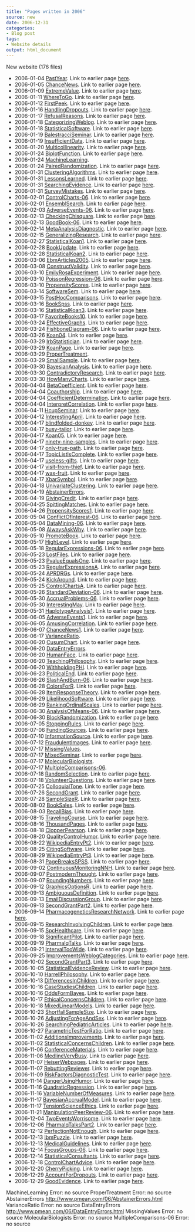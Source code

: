 ```yaml
---
title: "Pages written in 2006"
source: new
date: 2006-12-31
categories:
- Blog post
tags:
- Website details
output: html_document
---
```

New website (176 files)

+ 2006-01-04 [PastYear](http://new.pmean.com/PastYear/). Link to earlier page [here](http://www.pmean.com/06/PastYear.html).  
+ 2006-01-05 [ChanceNews](http://new.pmean.com/ChanceNews/). Link to earlier page [here](http://www.pmean.com/06/ChanceNews.html).  
+ 2006-01-09 [ExtremeValue](http://new.pmean.com/ExtremeValue/). Link to earlier page [here](http://www.pmean.com/06/ExtremeValue.html).  
+ 2006-01-11 [WhereToGo](http://new.pmean.com/WhereToGo/). Link to earlier page [here](http://www.pmean.com/06/WhereToGo.html).  
+ 2006-01-12 [FirstPeek](http://new.pmean.com/FirstPeek/). Link to earlier page [here](http://www.pmean.com/06/FirstPeek.html).  
+ 2006-01-16 [HandlingDropouts](http://new.pmean.com/HandlingDropouts/). Link to earlier page [here](http://www.pmean.com/06/HandlingDropouts.html).  
+ 2006-01-17 [RefusalReasons](http://new.pmean.com/RefusalReasons/). Link to earlier page [here](http://www.pmean.com/06/RefusalReasons.html).  
+ 2006-01-18 [CategorizingWeblog](http://new.pmean.com/CategorizingWeblog/). Link to earlier page [here](http://www.pmean.com/06/CategorizingWeblog.html).  
+ 2006-01-18 [StatisticalSoftware](http://new.pmean.com/StatisticalSoftware/). Link to earlier page [here](http://www.pmean.com/06/StatisticalSoftware.html).  
+ 2006-01-19 [BalestracciSeminar](http://new.pmean.com/BalestracciSeminar/). Link to earlier page [here](http://www.pmean.com/06/BalestracciSeminar.html).  
+ 2006-01-19 [InsufficientData](http://new.pmean.com/InsufficientData/). Link to earlier page [here](http://www.pmean.com/06/InsufficientData.html).  
+ 2006-01-20 [Multicollinearity](http://new.pmean.com/Multicollinearity/). Link to earlier page [here](http://www.pmean.com/06/Multicollinearity.html).  
+ 2006-01-24 [BiplotFunction](http://new.pmean.com/BiplotFunction/). Link to earlier page [here](http://www.pmean.com/06/BiplotFunction.html).  
+ 2006-01-24 [MachineLearning](http://new.pmean.com/MachineLearning/).   
+ 2006-01-24 [PairedRandomization](http://new.pmean.com/PairedRandomization/). Link to earlier page [here](http://www.pmean.com/06/PairedRandomization.html).  
+ 2006-01-31 [ClusteringAlgorithms](http://new.pmean.com/ClusteringAlgorithms/). Link to earlier page [here](http://www.pmean.com/06/ClusteringAlgorithms.html).  
+ 2006-01-31 [LessonsLearned](http://new.pmean.com/LessonsLearned/). Link to earlier page [here](http://www.pmean.com/06/LessonsLearned.html).  
+ 2006-01-31 [SearchingEvidence](http://new.pmean.com/SearchingEvidence/). Link to earlier page [here](http://www.pmean.com/06/SearchingEvidence.html).  
+ 2006-01-31 [SurveyMistakes](http://new.pmean.com/SurveyMistakes/). Link to earlier page [here](http://www.pmean.com/06/SurveyMistakes.html).  
+ 2006-02-01 [ControlCharts-06](http://new.pmean.com/ControlCharts-06/). Link to earlier page [here](http://www.pmean.com/06/ControlCharts-06.html).  
+ 2006-02-01 [EnsemblSearch](http://new.pmean.com/EnsemblSearch/). Link to earlier page [here](http://www.pmean.com/06/EnsemblSearch.html).  
+ 2006-02-03 [AdverseEvents-06](http://new.pmean.com/AdverseEvents-06/). Link to earlier page [here](http://www.pmean.com/06/AdverseEvents-06.html).  
+ 2006-02-13 [CheckingChisquare](http://new.pmean.com/CheckingChisquare/). Link to earlier page [here](http://www.pmean.com/06/CheckingChisquare.html).  
+ 2006-02-13 [GoodBook-06](http://new.pmean.com/GoodBook-06/). Link to earlier page [here](http://www.pmean.com/06/GoodBook-06.html).  
+ 2006-02-14 [MetaAnalysisDiagnostic](http://new.pmean.com/MetaAnalysisDiagnostic/). Link to earlier page [here](http://www.pmean.com/06/MetaAnalysisDiagnostic.html).  
+ 2006-02-15 [GeneralizingResearch](http://new.pmean.com/GeneralizingResearch/). Link to earlier page [here](http://www.pmean.com/06/GeneralizingResearch.html).  
+ 2006-02-27 [StatisticalKoan1](http://new.pmean.com/StatisticalKoan1/). Link to earlier page [here](http://www.pmean.com/06/StatisticalKoan1.html).  
+ 2006-02-28 [BookUpdate](http://new.pmean.com/BookUpdate/). Link to earlier page [here](http://www.pmean.com/06/BookUpdate.html).  
+ 2006-02-28 [StatisticalKoan2](http://new.pmean.com/StatisticalKoan2/). Link to earlier page [here](http://www.pmean.com/06/StatisticalKoan2.html).  
+ 2006-03-06 [EbmArticles2005](http://new.pmean.com/EbmArticles2005/). Link to earlier page [here](http://www.pmean.com/06/EbmArticles2005.html).  
+ 2006-03-08 [ConstructValidity](http://new.pmean.com/ConstructValidity/). Link to earlier page [here](http://www.pmean.com/06/ConstructValidity.html).  
+ 2006-03-10 [EmilyRosaExperiment](http://new.pmean.com/EmilyRosaExperiment/). Link to earlier page [here](http://www.pmean.com/06/EmilyRosaExperiment.html).  
+ 2006-03-10 [PoissonRegression-06](http://new.pmean.com/PoissonRegression-06/). Link to earlier page [here](http://www.pmean.com/06/PoissonRegression-06.html).  
+ 2006-03-10 [PropensityScores](http://new.pmean.com/PropensityScores/). Link to earlier page [here](http://www.pmean.com/06/PropensityScores.html).  
+ 2006-03-14 [SoftwareSem](http://new.pmean.com/SoftwareSem/). Link to earlier page [here](http://www.pmean.com/06/SoftwareSem.html).  
+ 2006-03-15 [PostHocComparisons](http://new.pmean.com/PostHocComparisons/). Link to earlier page [here](http://www.pmean.com/06/PostHocComparisons.html).  
+ 2006-03-16 [BookSpss](http://new.pmean.com/BookSpss/). Link to earlier page [here](http://www.pmean.com/06/BookSpss.html).  
+ 2006-03-16 [StatisticalKoan3](http://new.pmean.com/StatisticalKoan3/). Link to earlier page [here](http://www.pmean.com/06/StatisticalKoan3.html).  
+ 2006-03-17 [FavoriteBooks10](http://new.pmean.com/FavoriteBooks10/). Link to earlier page [here](http://www.pmean.com/06/FavoriteBooks10.html).  
+ 2006-03-24 [EffectiveGraphs](http://new.pmean.com/EffectiveGraphs/). Link to earlier page [here](http://www.pmean.com/06/EffectiveGraphs.html).  
+ 2006-03-24 [FishboneDiagram-06](http://new.pmean.com/FishboneDiagram-06/). Link to earlier page [here](http://www.pmean.com/06/FishboneDiagram-06.html).  
+ 2006-03-26 [Koan04](http://new.pmean.com/Koan04/). Link to earlier page [here](http://www.pmean.com/06/Koan04.html).  
+ 2006-03-29 [IrbStatistician](http://new.pmean.com/IrbStatistician/). Link to earlier page [here](http://www.pmean.com/06/IrbStatistician.html).  
+ 2006-03-29 [KoanPage](http://new.pmean.com/KoanPage/). Link to earlier page [here](http://www.pmean.com/06/KoanPage.html).  
+ 2006-03-29 [ProperTreatment](http://new.pmean.com/ProperTreatment/).   
+ 2006-03-29 [SmallSample](http://new.pmean.com/SmallSample/). Link to earlier page [here](http://www.pmean.com/06/SmallSample.html).  
+ 2006-03-30 [BayesianAnalysis](http://new.pmean.com/BayesianAnalysis/). Link to earlier page [here](http://www.pmean.com/06/BayesianAnalysis.html).  
+ 2006-03-30 [ContradictoryResearch](http://new.pmean.com/ContradictoryResearch/). Link to earlier page [here](http://www.pmean.com/06/ContradictoryResearch.html).  
+ 2006-03-30 [HowManyCharts](http://new.pmean.com/HowManyCharts/). Link to earlier page [here](http://www.pmean.com/06/HowManyCharts.html).  
+ 2006-04-04 [BetaCoefficient](http://new.pmean.com/BetaCoefficient/). Link to earlier page [here](http://www.pmean.com/06/BetaCoefficient.html).  
+ 2006-04-04 [Coauthorship](http://new.pmean.com/Coauthorship/). Link to earlier page [here](http://www.pmean.com/06/Coauthorship.html).  
+ 2006-04-04 [CoefficientDetermination](http://new.pmean.com/CoefficientDetermination/). Link to earlier page [here](http://www.pmean.com/06/CoefficientDetermination.html).  
+ 2006-04-04 [InterpretCorrelation](http://new.pmean.com/InterpretCorrelation/). Link to earlier page [here](http://www.pmean.com/06/InterpretCorrelation.html).  
+ 2006-04-11 [HcupSeminar](http://new.pmean.com/HcupSeminar/). Link to earlier page [here](http://www.pmean.com/06/HcupSeminar.html).  
+ 2006-04-12 [InterestingApril](http://new.pmean.com/InterestingApril/). Link to earlier page [here](http://www.pmean.com/06/InterestingApril.html).  
+ 2006-04-17 [blindfolded-donkey](http://new.pmean.com/blindfolded-donkey/). Link to earlier page [here](http://www.pmean.com/12a/koans/BlindfoldedDonkey.asp).  
+ 2006-04-17 [busy-tailor](http://new.pmean.com/busy-tailor/). Link to earlier page [here](http://www.pmean.com/12a/koans/BusyTailor.asp).  
+ 2006-04-17 [Koan05](http://new.pmean.com/Koan05/). Link to earlier page [here](http://www.pmean.com/06/Koan05.html).  
+ 2006-04-17 [ninety-nine-samples](http://new.pmean.com/ninety-nine-samples/). Link to earlier page [here](http://www.pmean.com/12a/koans/NinetyNineSamples.asp).  
+ 2006-04-17 [only-true-path](http://new.pmean.com/only-true-path/). Link to earlier page [here](http://www.pmean.com/12a/koans/OnlyTruePath.asp).  
+ 2006-04-17 [TopicListIsComplete](http://new.pmean.com/TopicListIsComplete/). Link to earlier page [here](http://www.pmean.com/06/TopicListIsComplete.html).  
+ 2006-04-17 [useless-gifts](http://new.pmean.com/useless-gifts/). Link to earlier page [here](http://www.pmean.com/12a/koans/UselessGifts.asp).  
+ 2006-04-17 [visit-from-thief](http://new.pmean.com/visit-from-thief/). Link to earlier page [here](http://www.pmean.com/12a/koans/VisitFromThief.asp).  
+ 2006-04-17 [wax-fruit](http://new.pmean.com/wax-fruit/). Link to earlier page [here](http://www.pmean.com/12a/koans/WaxFruit.asp).  
+ 2006-04-17 [XbarSymbol](http://new.pmean.com/XbarSymbol/). Link to earlier page [here](http://www.pmean.com/06/XbarSymbol.html).  
+ 2006-04-18 [UnivariateClustering](http://new.pmean.com/UnivariateClustering/). Link to earlier page [here](http://www.pmean.com/06/UnivariateClustering.html).  
+ 2006-04-19 [AbstainerErrors](http://new.pmean.com/AbstainerErrors/).   
+ 2006-04-19 [GivingCredit](http://new.pmean.com/GivingCredit/). Link to earlier page [here](http://www.pmean.com/06/GivingCredit.html).  
+ 2006-04-25 [SpittingMatches](http://new.pmean.com/SpittingMatches/). Link to earlier page [here](http://www.pmean.com/06/SpittingMatches.html).  
+ 2006-04-26 [PropensityScores1](http://new.pmean.com/PropensityScores1/). Link to earlier page [here](http://www.pmean.com/06/PropensityScores1.html).  
+ 2006-05-04 [ConflictOfInterest-06](http://new.pmean.com/ConflictOfInterest-06/). Link to earlier page [here](http://www.pmean.com/06/ConflictOfInterest-06.html).  
+ 2006-05-04 [DataMining-06](http://new.pmean.com/DataMining-06/). Link to earlier page [here](http://www.pmean.com/06/DataMining-06.html).  
+ 2006-05-08 [AlwaysAskWhy](http://new.pmean.com/AlwaysAskWhy/). Link to earlier page [here](http://www.pmean.com/06/AlwaysAskWhy.html).  
+ 2006-05-10 [PromoteBook](http://new.pmean.com/PromoteBook/). Link to earlier page [here](http://www.pmean.com/06/PromoteBook.html).  
+ 2006-05-17 [HighLevel](http://new.pmean.com/HighLevel/). Link to earlier page [here](http://www.pmean.com/06/HighLevel.html).  
+ 2006-05-18 [RegularExpressions-06](http://new.pmean.com/RegularExpressions-06/). Link to earlier page [here](http://www.pmean.com/06/RegularExpressions-06.html).  
+ 2006-05-23 [LostFiles](http://new.pmean.com/LostFiles/). Link to earlier page [here](http://www.pmean.com/06/LostFiles.html).  
+ 2006-05-23 [PvalueEqualsOne](http://new.pmean.com/PvalueEqualsOne/). Link to earlier page [here](http://www.pmean.com/06/PvalueEqualsOne.html).  
+ 2006-05-23 [RegularExpressionsA](http://new.pmean.com/RegularExpressionsA/). Link to earlier page [here](http://www.pmean.com/06/RegularExpressionsA.html).  
+ 2006-05-24 [APRDRGs](http://new.pmean.com/APRDRGs/). Link to earlier page [here](http://www.pmean.com/06/APRDRGs.html).  
+ 2006-05-24 [KickAround](http://new.pmean.com/KickAround/). Link to earlier page [here](http://www.pmean.com/06/KickAround.html).  
+ 2006-05-25 [ControlChartsA](http://new.pmean.com/ControlChartsA/). Link to earlier page [here](http://www.pmean.com/06/ControlChartsA.html).  
+ 2006-05-26 [StandardDeviation-06](http://new.pmean.com/StandardDeviation-06/). Link to earlier page [here](http://www.pmean.com/06/StandardDeviation-06.html).  
+ 2006-05-30 [AccrualProblems-06](http://new.pmean.com/AccrualProblems-06/). Link to earlier page [here](http://www.pmean.com/06/AccrualProblems-06.html).  
+ 2006-05-30 [InterestingMay](http://new.pmean.com/InterestingMay/). Link to earlier page [here](http://www.pmean.com/06/InterestingMay.html).  
+ 2006-05-31 [HaplotypeAnalysis1](http://new.pmean.com/HaplotypeAnalysis1/). Link to earlier page [here](http://www.pmean.com/06/HaplotypeAnalysis1.html).  
+ 2006-06-05 [AdverseEvents1](http://new.pmean.com/AdverseEvents1/). Link to earlier page [here](http://www.pmean.com/06/AdverseEvents1.html).  
+ 2006-06-05 [AmusingCorrelation](http://new.pmean.com/AmusingCorrelation/). Link to earlier page [here](http://www.pmean.com/06/AmusingCorrelation.html).  
+ 2006-06-07 [ChanceNews1](http://new.pmean.com/ChanceNews1/). Link to earlier page [here](http://www.pmean.com/06/ChanceNews1.html).  
+ 2006-06-17 [VarianceRatio](http://new.pmean.com/VarianceRatio/).   
+ 2006-06-20 [CusumChart](http://new.pmean.com/CusumChart/). Link to earlier page [here](http://www.pmean.com/06/CusumChart.html).  
+ 2006-06-20 [DataEntryErrors](http://new.pmean.com/DataEntryErrors/).   
+ 2006-06-20 [HumanFace](http://new.pmean.com/HumanFace/). Link to earlier page [here](http://www.pmean.com/06/HumanFace.html).  
+ 2006-06-20 [TeachingPhilosophy](http://new.pmean.com/TeachingPhilosophy/). Link to earlier page [here](http://www.pmean.com/06/TeachingPhilosophy.html).  
+ 2006-06-20 [WithholdingPHI](http://new.pmean.com/WithholdingPHI/). Link to earlier page [here](http://www.pmean.com/06/WithholdingPHI.html).  
+ 2006-06-23 [PoliticalEnd](http://new.pmean.com/PoliticalEnd/). Link to earlier page [here](http://www.pmean.com/06/PoliticalEnd.html).  
+ 2006-06-26 [SlashAndBurn-06](http://new.pmean.com/SlashAndBurn-06/). Link to earlier page [here](http://www.pmean.com/06/SlashAndBurn-06.html).  
+ 2006-06-28 [ColorsForR](http://new.pmean.com/ColorsForR/). Link to earlier page [here](http://www.pmean.com/06/ColorsForR.html).  
+ 2006-06-28 [ItemResponseTheory](http://new.pmean.com/ItemResponseTheory/). Link to earlier page [here](http://www.pmean.com/06/ItemResponseTheory.html).  
+ 2006-06-29 [LikelihoodSoftware](http://new.pmean.com/LikelihoodSoftware/). Link to earlier page [here](http://www.pmean.com/06/LikelihoodSoftware.html).  
+ 2006-06-29 [RankingOrdinalScales](http://new.pmean.com/RankingOrdinalScales/). Link to earlier page [here](http://www.pmean.com/06/RankingOrdinalScales.html).  
+ 2006-06-30 [AnalysisOfMeans-06](http://new.pmean.com/AnalysisOfMeans-06/). Link to earlier page [here](http://www.pmean.com/06/AnalysisOfMeans-06.html).  
+ 2006-06-30 [BlockRandomization](http://new.pmean.com/BlockRandomization/). Link to earlier page [here](http://www.pmean.com/06/BlockRandomization.html).  
+ 2006-07-05 [StoppingRules](http://new.pmean.com/StoppingRules/). Link to earlier page [here](http://www.pmean.com/06/StoppingRules.html).  
+ 2006-07-06 [FundingSources](http://new.pmean.com/FundingSources/). Link to earlier page [here](http://www.pmean.com/06/FundingSources.html).  
+ 2006-07-10 [InformationSource](http://new.pmean.com/InformationSource/). Link to earlier page [here](http://www.pmean.com/06/InformationSource.html).  
+ 2006-07-12 [FraudulentImages](http://new.pmean.com/FraudulentImages/). Link to earlier page [here](http://www.pmean.com/06/FraudulentImages.html).  
+ 2006-07-17 [MissingValues](http://new.pmean.com/MissingValues/).   
+ 2006-07-17 [MixedSeminar](http://new.pmean.com/MixedSeminar/). Link to earlier page [here](http://www.pmean.com/06/MixedSeminar.html).  
+ 2006-07-17 [MolecularBiologists](http://new.pmean.com/MolecularBiologists/).   
+ 2006-07-17 [MultipleComparisons-06](http://new.pmean.com/MultipleComparisons-06/).   
+ 2006-07-18 [RandomSelection](http://new.pmean.com/RandomSelection/). Link to earlier page [here](http://www.pmean.com/06/RandomSelection.html).  
+ 2006-07-18 [VolunteerQuestions](http://new.pmean.com/VolunteerQuestions/). Link to earlier page [here](http://www.pmean.com/06/VolunteerQuestions.html).  
+ 2006-07-25 [ColloquialTone](http://new.pmean.com/ColloquialTone/). Link to earlier page [here](http://www.pmean.com/06/ColloquialTone.html).  
+ 2006-07-26 [SecondGrant](http://new.pmean.com/SecondGrant/). Link to earlier page [here](http://www.pmean.com/06/SecondGrant.html).  
+ 2006-07-28 [SampleSizeR](http://new.pmean.com/SampleSizeR/). Link to earlier page [here](http://www.pmean.com/06/SampleSizeR.html).  
+ 2006-08-02 [BookSales](http://new.pmean.com/BookSales/). Link to earlier page [here](http://www.pmean.com/06/BookSales.html).  
+ 2006-08-03 [RecallBias](http://new.pmean.com/RecallBias/). Link to earlier page [here](http://www.pmean.com/06/RecallBias.html).  
+ 2006-08-15 [TravelingCourse](http://new.pmean.com/TravelingCourse/). Link to earlier page [here](http://www.pmean.com/06/TravelingCourse.html).  
+ 2006-08-16 [ThousandPages](http://new.pmean.com/ThousandPages/). Link to earlier page [here](http://www.pmean.com/06/ThousandPages.html).  
+ 2006-08-18 [ClopperPearson](http://new.pmean.com/ClopperPearson/). Link to earlier page [here](http://www.pmean.com/06/ClopperPearson.html).  
+ 2006-08-20 [QualityControlHumor](http://new.pmean.com/QualityControlHumor/). Link to earlier page [here](http://www.pmean.com/06/QualityControlHumor.html).  
+ 2006-08-22 [WikipediaEntryPt2](http://new.pmean.com/WikipediaEntryPt2/). Link to earlier page [here](http://www.pmean.com/06/WikipediaEntryPt2.html).  
+ 2006-08-25 [CitingSoftware](http://new.pmean.com/CitingSoftware/). Link to earlier page [here](http://www.pmean.com/06/CitingSoftware.html).  
+ 2006-08-29 [WikipediaEntryPt3](http://new.pmean.com/WikipediaEntryPt3/). Link to earlier page [here](http://www.pmean.com/06/WikipediaEntryPt3.html).  
+ 2006-08-31 [PageBreaksSPSS](http://new.pmean.com/PageBreaksSPSS/). Link to earlier page [here](http://www.pmean.com/06/PageBreaksSPSS.html).  
+ 2006-09-02 [ContinuousMonitoringNNH](http://new.pmean.com/ContinuousMonitoringNNH/). Link to earlier page [here](http://www.pmean.com/06/ContinuousMonitoringNNH.html).  
+ 2006-09-07 [PostmodernThought](http://new.pmean.com/PostmodernThought/). Link to earlier page [here](http://www.pmean.com/06/PostmodernThought.html).  
+ 2006-09-07 [RoundingNumbers](http://new.pmean.com/RoundingNumbers/). Link to earlier page [here](http://www.pmean.com/06/RoundingNumbers.html).  
+ 2006-09-12 [GraphicsOptionsR](http://new.pmean.com/GraphicsOptionsR/). Link to earlier page [here](http://www.pmean.com/06/GraphicsOptionsR.html).  
+ 2006-09-13 [AmbiguousDefinition](http://new.pmean.com/AmbiguousDefinition/). Link to earlier page [here](http://www.pmean.com/06/AmbiguousDefinition.html).  
+ 2006-09-13 [EmailDiscussionGroup](http://new.pmean.com/EmailDiscussionGroup/). Link to earlier page [here](http://www.pmean.com/06/EmailDiscussionGroup.html).  
+ 2006-09-13 [SecondGrantPart2](http://new.pmean.com/SecondGrantPart2/). Link to earlier page [here](http://www.pmean.com/06/SecondGrantPart2.html).  
+ 2006-09-14 [PharmacogeneticsResearchNetwork](http://new.pmean.com/PharmacogeneticsResearchNetwork/). Link to earlier page [here](http://www.pmean.com/06/PharmacogeneticsResearchNetwork.html).  
+ 2006-09-15 [ResearchInvolvingChildren](http://new.pmean.com/ResearchInvolvingChildren/). Link to earlier page [here](http://www.pmean.com/06/ResearchInvolvingChildren.html).  
+ 2006-09-15 [SpcHealthcare](http://new.pmean.com/SpcHealthcare/). Link to earlier page [here](http://www.pmean.com/06/SpcHealthcare.html).  
+ 2006-09-18 [SignificantPilot](http://new.pmean.com/SignificantPilot/). Link to earlier page [here](http://www.pmean.com/06/SignificantPilot.html).  
+ 2006-09-19 [PharmaIqTalks](http://new.pmean.com/PharmaIqTalks/). Link to earlier page [here](http://www.pmean.com/06/PharmaIqTalks.html).  
+ 2006-09-21 [IntervalTooWide](http://new.pmean.com/IntervalTooWide/). Link to earlier page [here](http://www.pmean.com/06/IntervalTooWide.html).  
+ 2006-09-25 [ImprovementsWeblogCategories](http://new.pmean.com/ImprovementsWeblogCategories/). Link to earlier page [here](http://www.pmean.com/06/ImprovementsWeblogCategories.html).  
+ 2006-10-02 [SecondGrantPart3](http://new.pmean.com/SecondGrantPart3/). Link to earlier page [here](http://www.pmean.com/06/SecondGrantPart3.html).  
+ 2006-10-05 [StatisticalEvidenceReview](http://new.pmean.com/StatisticalEvidenceReview/). Link to earlier page [here](http://www.pmean.com/06/StatisticalEvidenceReview.html).  
+ 2006-10-10 [HarrellPhilosophy](http://new.pmean.com/HarrellPhilosophy/). Link to earlier page [here](http://www.pmean.com/06/HarrellPhilosophy.html).  
+ 2006-10-13 [DifferencesInChildren](http://new.pmean.com/DifferencesInChildren/). Link to earlier page [here](http://www.pmean.com/06/DifferencesInChildren.html).  
+ 2006-10-16 [CaseStudiesChildren](http://new.pmean.com/CaseStudiesChildren/). Link to earlier page [here](http://www.pmean.com/06/CaseStudiesChildren.html).  
+ 2006-10-16 [OddsFormBayes](http://new.pmean.com/OddsFormBayes/). Link to earlier page [here](http://www.pmean.com/06/OddsFormBayes.html).  
+ 2006-10-17 [EthicalConcernsChildren](http://new.pmean.com/EthicalConcernsChildren/). Link to earlier page [here](http://www.pmean.com/06/EthicalConcernsChildren.html).  
+ 2006-10-18 [MixedLinearModels](http://new.pmean.com/MixedLinearModels/). Link to earlier page [here](http://www.pmean.com/06/MixedLinearModels.html).  
+ 2006-10-23 [ShortfallSampleSize](http://new.pmean.com/ShortfallSampleSize/). Link to earlier page [here](http://www.pmean.com/06/ShortfallSampleSize.html).  
+ 2006-10-26 [AdjustingForAgeAndSex](http://new.pmean.com/AdjustingForAgeAndSex/). Link to earlier page [here](http://www.pmean.com/06/AdjustingForAgeAndSex.html).  
+ 2006-10-26 [SearchingPediatricArticles](http://new.pmean.com/SearchingPediatricArticles/). Link to earlier page [here](http://www.pmean.com/06/SearchingPediatricArticles.html).  
+ 2006-10-27 [ParametricTestForRatio](http://new.pmean.com/ParametricTestForRatio/). Link to earlier page [here](http://www.pmean.com/06/ParametricTestForRatio.html).  
+ 2006-11-02 [AdditionsImprovements](http://new.pmean.com/AdditionsImprovements/). Link to earlier page [here](http://www.pmean.com/06/AdditionsImprovements.html).  
+ 2006-11-02 [StatisticalConcernsChildren](http://new.pmean.com/StatisticalConcernsChildren/). Link to earlier page [here](http://www.pmean.com/06/StatisticalConcernsChildren.html).  
+ 2006-11-06 [ConferenceMaterials](http://new.pmean.com/ConferenceMaterials/). Link to earlier page [here](http://www.pmean.com/06/ConferenceMaterials.html).  
+ 2006-11-06 [MedlineVeryBusy](http://new.pmean.com/MedlineVeryBusy/). Link to earlier page [here](http://www.pmean.com/06/MedlineVeryBusy.html).  
+ 2006-11-07 [HeiserWebpages](http://new.pmean.com/HeiserWebpages/). Link to earlier page [here](http://www.pmean.com/06/HeiserWebpages.html).  
+ 2006-11-07 [RebuttingReviewer](http://new.pmean.com/RebuttingReviewer/). Link to earlier page [here](http://www.pmean.com/06/RebuttingReviewer.html).  
+ 2006-11-09 [RiskFactorsDiagnosticTest](http://new.pmean.com/RiskFactorsDiagnosticTest/). Link to earlier page [here](http://www.pmean.com/06/RiskFactorsDiagnosticTest.html).  
+ 2006-11-14 [DangerUsingHumor](http://new.pmean.com/DangerUsingHumor/). Link to earlier page [here](http://www.pmean.com/06/DangerUsingHumor.html).  
+ 2006-11-16 [QuadraticRegression](http://new.pmean.com/QuadraticRegression/). Link to earlier page [here](http://www.pmean.com/06/QuadraticRegression.html).  
+ 2006-11-16 [VariableNumberOfMeasures](http://new.pmean.com/VariableNumberOfMeasures/). Link to earlier page [here](http://www.pmean.com/06/VariableNumberOfMeasures.html).  
+ 2006-11-17 [BayesianAccrualModel](http://new.pmean.com/BayesianAccrualModel/). Link to earlier page [here](http://www.pmean.com/06/BayesianAccrualModel.html).  
+ 2006-11-17 [TensionScienceEthics](http://new.pmean.com/TensionScienceEthics/). Link to earlier page [here](http://www.pmean.com/06/TensionScienceEthics.html).  
+ 2006-11-21 [ManipulationPeerReview-06](http://new.pmean.com/ManipulationPeerReview-06/). Link to earlier page [here](http://www.pmean.com/06/ManipulationPeerReview-06.html).  
+ 2006-12-04 [TwoEventsWorrisome](http://new.pmean.com/TwoEventsWorrisome/). Link to earlier page [here](http://www.pmean.com/06/TwoEventsWorrisome.html).  
+ 2006-12-06 [PharmaIqTalksPart2](http://new.pmean.com/PharmaIqTalksPart2/). Link to earlier page [here](http://www.pmean.com/06/PharmaIqTalksPart2.html).  
+ 2006-12-12 [PerfectionNotEnough](http://new.pmean.com/PerfectionNotEnough/). Link to earlier page [here](http://www.pmean.com/06/PerfectionNotEnough.html).  
+ 2006-12-13 [IbmPuzzle](http://new.pmean.com/IbmPuzzle/). Link to earlier page [here](http://www.pmean.com/06/IbmPuzzle.html).  
+ 2006-12-13 [MedicalGuidelines](http://new.pmean.com/MedicalGuidelines/). Link to earlier page [here](http://www.pmean.com/06/MedicalGuidelines.html).  
+ 2006-12-14 [FocusGroups-06](http://new.pmean.com/FocusGroups-06/). Link to earlier page [here](http://www.pmean.com/06/FocusGroups-06.html).  
+ 2006-12-14 [StatisticalConsultants](http://new.pmean.com/StatisticalConsultants/). Link to earlier page [here](http://www.pmean.com/06/StatisticalConsultants.html).  
+ 2006-12-18 [ControlChartAdvice](http://new.pmean.com/ControlChartAdvice/). Link to earlier page [here](http://www.pmean.com/06/ControlChartAdvice.html).  
+ 2006-12-20 [CherryPicking](http://new.pmean.com/CherryPicking/). Link to earlier page [here](http://www.pmean.com/06/CherryPicking.html).  
+ 2006-12-29 [AccountForDropouts](http://new.pmean.com/AccountForDropouts/). Link to earlier page [here](http://www.pmean.com/06/AccountForDropouts.html).  
+ 2006-12-29 [GoodEvidence](http://new.pmean.com/GoodEvidence/). Link to earlier page [here](http://www.pmean.com/06/GoodEvidence.html).  


MachineLearning Error: no source
ProperTreatment Error: no source
AbstainerErrors http://www.pmean.com/06/AbstainerErrors.html
VarianceRatio Error: no source
DataEntryErrors http://www.pmean.com/06/DataEntryErrors.html
MissingValues Error: no source
MolecularBiologists Error: no source
MultipleComparisons-06 Error: no source
